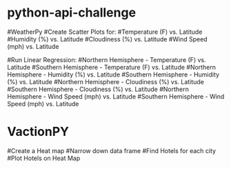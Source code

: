 # python-api-challenge
#WeatherPy
  #Create Scatter Plots for:
  #Temperature (F) vs. Latitude
 #Humidity (%) vs. Latitude
  #Cloudiness (%) vs. Latitude
  #Wind Speed (mph) vs. Latitude
  
  #Run Linear Regression:
  #Northern Hemisphere - Temperature (F) vs. Latitude
#Southern Hemisphere - Temperature (F) vs. Latitude
#Northern Hemisphere - Humidity (%) vs. Latitude
#Southern Hemisphere - Humidity (%) vs. Latitude
#Northern Hemisphere - Cloudiness (%) vs. Latitude
#Southern Hemisphere - Cloudiness (%) vs. Latitude
#Northern Hemisphere - Wind Speed (mph) vs. Latitude
#Southern Hemisphere - Wind Speed (mph) vs. Latitude

# VactionPY
#Create a Heat map
#Narrow down data frame
#Find Hotels for each city
#Plot Hotels on Heat Map
